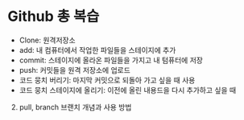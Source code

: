 # Github 총 복습

- Clone: 원격저장소
- add: 내 컴퓨터에서 작업한 파일들을 스테이지에 추가
- commit: 스테이지에 올라온 파일들을 가지고 내 텀퓨터에 저장
- push: 커밋들을 원격 저장소에 업로드
- 코드 뭉치 버리기: 마지막 커밋으로 되돌아 가고 싶을 때 사용
- 코드 뭉치 스테이지에 올리기: 이전에 올린 내용드을 다시 추가하고 싶을 때

2. pull, branch 브랜치 개념과 사용 방법
